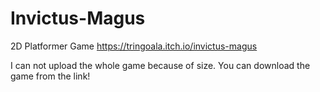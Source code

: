 # Invictus-Magus
2D Platformer Game
https://tringoala.itch.io/invictus-magus

I can not upload the whole game because of size. You can download the game from the link!
